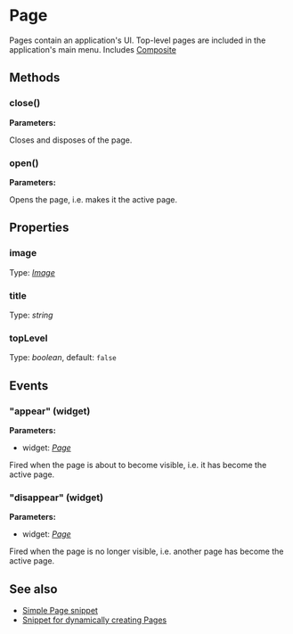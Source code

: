 ---
---
# Page

Pages contain an application's UI. Top-level pages are included in the application's main menu.
Includes [Composite](Composite.md)

## Methods

### close()


**Parameters:**



Closes and disposes of the page.

### open()


**Parameters:**



Opens the page, i.e. makes it the active page.


## Properties

### image
Type: *[Image](../types.md#image)*

### title

Type: *string*

### topLevel

Type: *boolean*, default: `false`


## Events

### "appear" (widget)

**Parameters:**

- widget: *[Page](Page.md)*

Fired when the page is about to become visible, i.e. it has become the active page.

### "disappear" (widget)

**Parameters:**

- widget: *[Page](Page.md)*

Fired when the page is no longer visible, i.e. another page has become the active page.


## See also

- [Simple Page snippet](https://github.com/eclipsesource/tabris-js/blob/v1.2.0/snippets/page/page.js)
- [Snippet for dynamically creating Pages](https://github.com/eclipsesource/tabris-js/blob/v1.2.0/snippets/page-stacked/page-add-dynamically.js)
